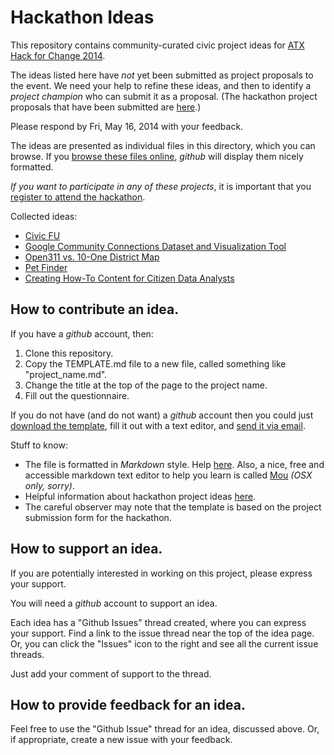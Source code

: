 # Hackathon Ideas

This repository contains community-curated civic project ideas for [ATX Hack for Change 2014](http://atxhackforchange.org/).

The ideas listed here have _not_ yet been submitted as project proposals to the event. We need your help to refine these ideas, and then to identify a _project champion_ who can submit it as a proposal. (The hackathon project proposals that have been submitted are [here](http://atxhackforchange.org/project-list/).)

Please respond by Fri, May 16, 2014 with your feedback.

The ideas are presented as individual files in this directory, which you can browse. If you [browse these files online](https://github.com/open-austin/hackathon-ideas/), _github_ will display them nicely formatted.

*If you want to participate in any of these projects*, it is important that you [register to attend the hackathon](http://www.eventbrite.com/e/atx-hack-for-change-registration-10082365627?aff=website).

Collected ideas:
* [Civic FU](civic_fu.md)
* [Google Community Connections Dataset and Visualization Tool](google_community_connections.md)
* [Open311 vs. 10-One District Map](open311_10one.md)
* [Pet Finder](pet_finder.md)
* [Creating How-To Content for Citizen Data Analysts](writing_data_how_tos.md)

## How to contribute an idea.

If you have a _github_ account, then:

1. Clone this repository.
1. Copy the TEMPLATE.md file to a new file, called something like "project_name.md".
1. Change the title at the top of the page to the project name.
1. Fill out the questionnaire.

If you do not have (and do not want) a _github_ account then you could just [download the template](http:TEMPLATE.md), fill it out with a text editor, and [send it via email](mailto:hack@open-austin.org).

Stuff to know:
* The file is formatted in _Markdown_ style. Help [here](http://daringfireball.net/projects/markdown/). Also, a nice, free and accessible markdown text editor to help you learn is called [Mou](http://mouapp.com/) _(OSX only, sorry)_.
* Helpful information about hackathon project ideas [here](http://atxhackforchange.org/projects/).
* The careful observer may note that the template is based on the project submission form for the hackathon.

## How to support an idea.

If you are potentially interested in working on this project, please express your support.

You will need a _github_ account to support an idea.

Each idea has a "Github Issues" thread created, where you can express your support. Find a link to the issue thread near the top of the idea page. Or, you can click the "Issues" icon to the right and see all the current issue threads.

Just add your comment of support to the thread.


## How to provide feedback for an idea.

Feel free to use the "Github Issue" thread for an idea, discussed above. Or, if appropriate, create a new issue with your feedback.

